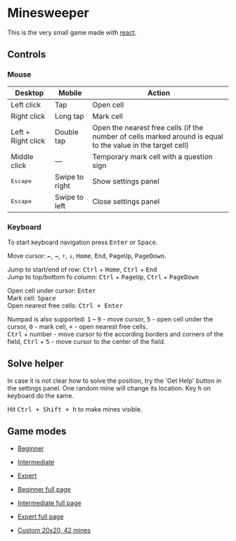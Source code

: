 # Minesweeper

This is the very small game made with [react](https://reactjs.org/).

## Controls

### Mouse

Desktop | Mobile | Action
---|---|---
Left click | Tap | Open cell
Right click | Long tap | Mark cell
Left + Right click | Double tap | Open the nearest free cells (if the number of cells marked around is equal to the value in the target cell)
Middle click | — | Temporary mark cell with a question sign
<kbd>Escape</kbd> | Swipe to right | Show settings panel
<kbd>Escape</kbd> | Swipe to left | Close settings panel

### Keyboard

To start keyboard navigation press <kbd>Enter</kbd> or <kbd>Space</kbd>.

Move cursor: <kbd>←</kbd>, <kbd>→</kbd>, <kbd>↑</kbd>, <kbd>↓</kbd>, <kbd>Home</kbd>, <kbd>End</kbd>, <kbd>PageUp</kbd>, <kbd>PageDown</kbd>.

Jump to start/end of row: <kbd>Ctrl</kbd> + <kbd>Home</kbd>, <kbd>Ctrl</kbd> + <kbd>End</kbd>\
Jump to top/bottom fo column: <kbd>Ctrl</kbd> + <kbd>PageUp</kbd>, <kbd>Ctrl</kbd> + <kbd>PageDown</kbd>

Open cell under cursor: <kbd>Enter</kbd>\
Mark cell: <kbd>Space</kbd>\
Open nearest free cells: <kbd>Ctrl + Enter</kbd> 

Numpad is also supported: <kbd>1</kbd> – <kbd>9</kbd> - move cursor, <kbd>5</kbd> - open cell under the cursor, <kbd>0</kbd> - mark cell, <kbd>+</kbd> - open nearest free cells.\
<kbd>Ctrl</kbd> + number - move cursor to the according borders and corners of the field, <kbd>Ctrl</kbd> + <kbd>5</kbd> - move cursor to the center of the field. 

## Solve helper

In case it is not clear how to solve the position, try the 'Get Help' button in the settings panel. One random mine will change its location.
Key <kbd>h</kbd> on keyboard do the same.

Hit <kbd>Ctrl + Shift + h</kbd> to make mines visible.

## Game modes

- [Beginner](https://liksu.github.io/minesweeper-react/#Beginner)
- [Intermediate](https://liksu.github.io/minesweeper-react/#Intermediate)
- [Expert](https://liksu.github.io/minesweeper-react/#Expert)

- [Beginner full page](https://liksu.github.io/minesweeper-react/#Fill:Beginner)
- [Intermediate full page](https://liksu.github.io/minesweeper-react/#Fill:Intermediate)
- [Expert full page](https://liksu.github.io/minesweeper-react/#Fill:Expert)

- [Custom 20x20, 42 mines](https://liksu.github.io/minesweeper-react/#Custom:20x20x42)
